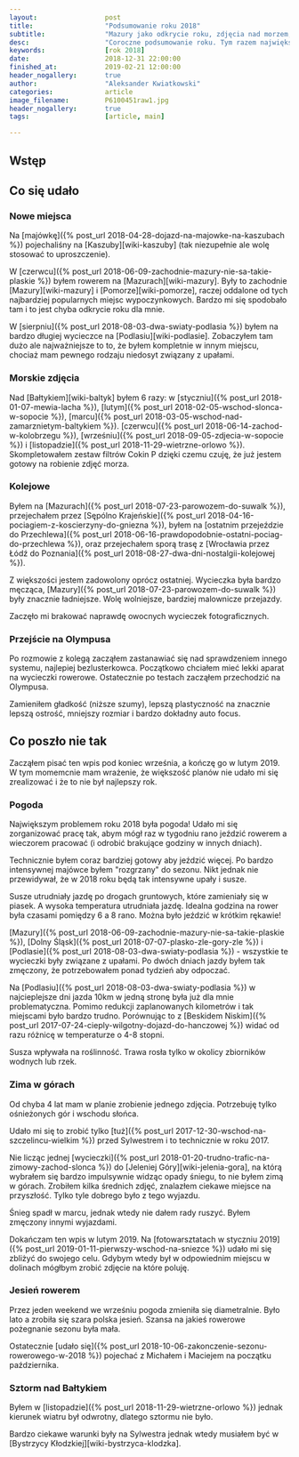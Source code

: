 ```yaml
---
layout:                 post
title:                  "Podsumowanie roku 2018"
subtitle:               "Mazury jako odkrycie roku, zdjęcia nad morzem, ale też upał"
desc:                   "Coroczne podsumowanie roku. Tym razem największym sukcesem było odkrycie Mazur oraz długa wycieczka rowerowa na Podlasiu. Jednocześnie nie udało mi się tyle jeździć rowerem przez upał."
keywords:               [rok 2018]
date:                   2018-12-31 22:00:00
finished_at:            2019-02-21 12:00:00
header_nogallery:       true
author:                 "Aleksander Kwiatkowski"
categories:             article
image_filename:         P6100451raw1.jpg
header_nogallery:       true
tags:                   [article, main]

---
```



## Wstęp

## Co się udało

### Nowe miejsca

Na [majówkę]({% post_url 2018-04-28-dojazd-na-majowke-na-kaszubach %})
pojechaliśny na [Kaszuby][wiki-kaszuby] (tak niezupełnie ale wolę stosować to
uproszczenie).

W [czerwcu]({% post_url 2018-06-09-zachodnie-mazury-nie-sa-takie-plaskie %})
byłem rowerem na [Mazurach][wiki-mazury]. Były to zachodnie
[Mazury][wiki-mazury] i [Pomorze][wiki-pomorze], raczej oddalone od
tych najbardziej popularnych miejsc wypoczynkowych. Bardzo mi się spodobało tam
i to jest chyba odkrycie roku dla mnie.

W [sierpniu]({% post_url 2018-08-03-dwa-swiaty-podlasia %}) byłem na bardzo
długiej wycieczce na [Podlasiu][wiki-podlasie]. Zobaczyłem tam dużo ale najważniejsze
to to, że byłem kompletnie w innym miejscu, chociaż mam pewnego rodzaju niedosyt
związany z upałami.

### Morskie zdjęcia

Nad [Bałtykiem][wiki-baltyk] byłem 6 razy: w
[styczniu]({% post_url 2018-01-07-mewia-lacha %}),
[lutym]({% post_url 2018-02-05-wschod-slonca-w-sopocie %}),
[marcu]({% post_url 2018-03-05-wschod-nad-zamarznietym-baltykiem %}).
[czerwcu]({% post_url 2018-06-14-zachod-w-kolobrzegu %}),
[wrześniu]({% post_url 2018-09-05-zdjecia-w-sopocie %}) i
[listopadzie]({% post_url 2018-11-29-wietrzne-orlowo %}).
Skompletowałem zestaw filtrów Cokin P dzięki czemu czuję, że już jestem gotowy
na robienie zdjęć morza.

### Kolejowe

Byłem na [Mazurach]({% post_url 2018-07-23-parowozem-do-suwalk %}),
przejechałem przez [Sępólno Krajeńskie]({% post_url 2018-04-16-pociagiem-z-koscierzyny-do-gniezna %}), byłem na
[ostatnim przejeździe do Przechlewa]({% post_url 2018-06-16-prawdopodobnie-ostatni-pociag-do-przechlewa %}),
oraz przejechałem sporą trasę z
[Wrocławia przez Łódź do Poznania]({% post_url 2018-08-27-dwa-dni-nostalgii-kolejowej %}).

Z większości jestem zadowolony oprócz ostatniej. Wycieczka była bardzo
męcząca, [Mazury]({% post_url 2018-07-23-parowozem-do-suwalk %})
były znacznie ładniejsze. Wolę wolniejsze, bardziej malownicze przejazdy.

Zaczęło mi brakować naprawdę owocnych wycieczek fotograficznych.

### Przejście na Olympusa

Po rozmowie z kolegą zacząłem zastanawiać się nad sprawdzeniem innego systemu,
najlepiej bezlusterkowca. Początkowo chciałem mieć lekki aparat na wycieczki
rowerowe. Ostatecznie po testach zacząłem przechodzić na Olympusa.

Zamieniłem gładkość (niższe szumy), lepszą plastyczność na znacznie lepszą ostrość,
mniejszy rozmiar i bardzo dokładny auto focus.

## Co poszło nie tak

Zacząłem pisać ten wpis pod koniec września, a kończę go w lutym 2019.
W tym momemcnie mam wrażenie, że
większość planów nie udało mi się zrealizować i że to nie był najlepszy rok.

### Pogoda

Największym problemem roku 2018 była pogoda! Udało mi się zorganizować pracę tak,
abym mógł raz w tygodniu rano jeździć rowerem a wieczorem pracować (i odrobić
brakujące godziny w innych dniach).

Technicznie byłem coraz bardziej gotowy aby jeździć więcej. Po bardzo
intensywnej majówce byłem "rozgrzany" do sezonu.
Nikt jednak nie przewidywał, że w 2018 roku będą tak intensywne upały i susze.

Susze utrudniały jazdę po drogach gruntowych, które zamieniały się w piasek.
A wysoka temperatura utrudniała jazdę. Idealna godzina na rower była
czasami pomiędzy 6 a 8 rano. Można było jeździć w krótkim rękawie!

[Mazury]({% post_url 2018-06-09-zachodnie-mazury-nie-sa-takie-plaskie %}),
[Dolny Śląsk]({% post_url 2018-07-07-plasko-zle-gory-zle %}) i
[Podlasie]({% post_url 2018-08-03-dwa-swiaty-podlasia %}) - wszystkie
te wycieczki były związane z upałami. Po dwóch dniach jazdy byłem tak zmęczony,
że potrzebowałem ponad tydzień aby odpoczać.

Na [Podlasiu]({% post_url 2018-08-03-dwa-swiaty-podlasia %}) w najcieplejsze dni
jazda 10km w jedną stronę była już dla mnie problematyczna. Pomimo redukcji
zaplanowanych kilometrów i tak miejscami było bardzo trudno.
Porównując to z
[Beskidem Niskim]({% post_url 2017-07-24-cieply-wilgotny-dojazd-do-hanczowej %})
widać od razu różnicę w temperaturze o 4-8 stopni.

Susza wpływała na roślinność. Trawa rosła tylko w okolicy zbiorników
wodnych lub rzek.

### Zima w górach

Od chyba 4 lat mam w planie zrobienie jednego zdjęcia. Potrzebuję tylko
ośnieżonych gór i wschodu słońca.

Udało mi się to zrobić tylko [tuż]({% post_url 2017-12-30-wschod-na-szczelincu-wielkim %})
przed Sylwestrem i to technicznie w roku 2017.

Nie licząc jednej [wycieczki]({% post_url 2018-01-20-trudno-trafic-na-zimowy-zachod-slonca %})
do [Jeleniej Góry][wiki-jelenia-gora], na którą wybrałem się bardzo impulsywnie
widząc opady śniegu, to nie byłem zimą w górach.
Zrobiłem kilka średnich zdjęć, znalazłem ciekawe miejsce
na przyszłość. Tylko tyle dobrego było z tego wyjazdu.

Śnieg spadł w marcu, jednak wtedy nie dałem rady ruszyć. Byłem zmęczony
innymi wyjazdami.

Dokańczam ten wpis w lutym 2019. Na
[fotowarsztatach w styczniu 2019]({% post_url 2019-01-11-pierwszy-wschod-na-sniezce %})
udało mi się zbliżyć do swojego celu. Gdybym wtedy był w odpowiednim
miejscu w dolinach mógłbym zrobić zdjęcie na które poluję.

### Jesień rowerem

Przez jeden weekend we wrześniu pogoda zmieniła się diametralnie. Było lato
a zrobiła się szara polska jesień. Szansa na jakieś
rowerowe pożegnanie sezonu była mała.

Ostatecznie [udało się]({% post_url 2018-10-06-zakonczenie-sezonu-rowerowego-w-2018 %})
pojechać z Michałem i Maciejem na początku października.

### Sztorm nad Bałtykiem

Byłem w [listopadzie]({% post_url 2018-11-29-wietrzne-orlowo %}) jednak kierunek
wiatru był odwrotny, dlatego sztormu nie było.

Bardzo ciekawe warunki były na Sylwestra jednak wtedy musiałem być w
[Bystrzycy Kłodzkiej][wiki-bystrzyca-klodzka].
